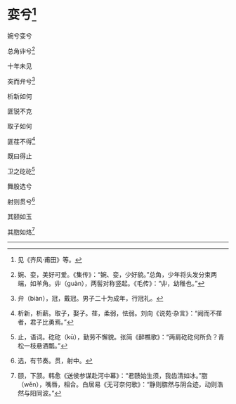    

# 娈兮[^1]

婉兮娈兮

总角丱兮[^2]

十年未见

突而弁兮[^3]

析新如何

匪锐不克

取子如何

匪荏不得[^4]

既曰得止

卫之矻矻[^5]

舞股选兮

射则贯兮[^6]

其颐如玉

其脗如烙[^7]

* * *

[^1]: 见《齐风·甫田》等。
[^2]: 婉、娈，美好可爱。《集传》：“婉、娈，少好貌。”总角，少年将头发分束两端，如羊角。丱（guàn），两髻对称竖起。《毛传》：“丱，幼稚也。”
[^3]: 弁（biàn），冠，戴冠。男子二十为成年，行冠礼。
[^4]: 析新，析薪。取子，娶子。荏，柔弱，怯弱。刘向《说苑·杂言》：“阙而不荏者，君子比勇焉。”
[^5]: 止，语词。矻矻（kū），勤劳不懈貌。张简《醉樵歌》：“两肩矻矻何所负？青松一枝悬酒瓢。”
[^6]: 选，有节奏。贯，射中。
[^7]: 颐，下颔。韩愈《送侯参谋赴河中幕》：“君赜始生须，我齿清如冰。”脗（wěn），嘴唇，相合。白居易《无可奈何歌》：“静则脗然与阴合迹，动则浩然与阳同波。”